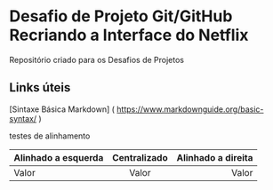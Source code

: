 # Desafio de Projeto Git/GitHub Recriando a Interface do Netflix

Repositório criado para os Desafios de Projetos

## Links úteis 
[Sintaxe Básica Markdown] ( https://www.markdownguide.org/basic-syntax/ )



testes de alinhamento

Alinhado a esquerda | Centralizado | Alinhado a direita
:--------- | :------: | -------:
Valor | Valor | Valor
